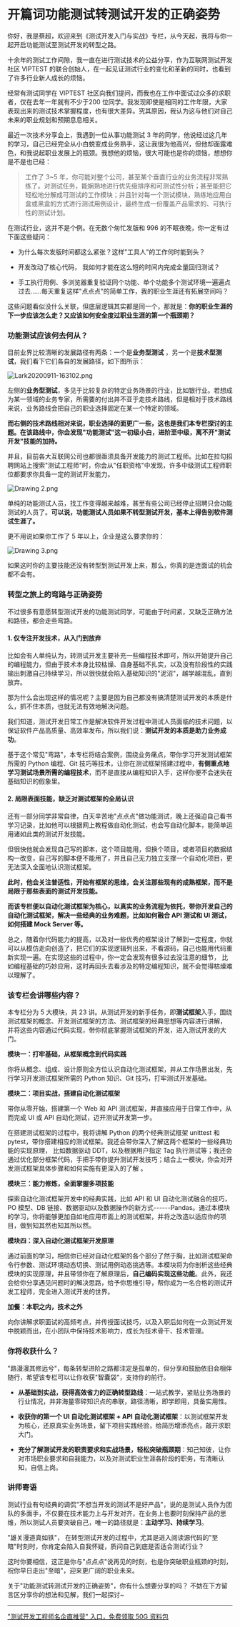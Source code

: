 # 开篇词功能测试转测试开发的正确姿势

你好，我是蔡超，欢迎来到《测试开发入门与实战》专栏，从今天起，我将与你一起开启功能测试至测试开发的转型之路。

十余年的测试工作间隙，我一直在进行测试技术的公益分享，作为互联网测试开发社区 VIPTEST 的联合创始人，在一起见证测试行业的变化和革新的同时，也看到了许多行业新人成长的烦恼。

经常有测试同学在 VIPTEST 社区向我们提问，而我也在工作中面试过众多的求职者，仅在去年一年就有不少于200 位同学。我发现即使是相同的工作年限，大家表现出来的测试技术掌握程度，也有很大差异。究其原因，我认为这与他们对自己未来的职业规划和预期息息相关。

最近一次技术分享会上，我遇到一位从事功能测试 3 年的同学，他说经过这几年的学习，自己已经完全从小白蜕变成业务熟手，这让我很为他高兴，但他却面露难色，和我说起职业发展上的瓶颈。我想他的烦恼，很大可能也是你的烦恼，想想你是不是也已经：
> 工作了 3\~5 年，你可能对整个公司，甚至某个垂直行业的业务流程非常熟练了。对测试任务，能娴熟地进行优先级排序和可测试性分析；甚至能把它轻松地分解成可测试的工作模块；并且针对每一个测试模块，熟练地应用白盒或黑盒的方式进行测试用例设计，最终生成一份覆盖产品需求的、可执行性的测试计划。

在测试行业，这并不是个例。在无数个匆忙发版和 996 的不眠夜晚，你一定有过下面这些疑问：

* 为什么每次发版时间都这么紧张？这样"工具人"的工作何时能到头？

* 开发改动了核心代码， 我如何才能在这么短的时间内完成全量回归测试？

* 手工执行用例、多浏览器重复验证同个功能、单个功能多个测试环境一遍遍点过去......每天重复这样"点点点"的简单工作，我的职业生涯还有拓展空间吗？

这些问题看似没什么关联，但底层逻辑其实都是同一个，那就是：**你的职业生涯的下一步应该怎么走？又应该如何安全度过职业生涯的第一个瓶颈期？**

### 功能测试应该何去何从？

目前业界比较清晰的发展路径有两条：一个是**业务型测试** ，另一个是**技术型测试**，我们看下它们各自的发展路径，如下图所示：


<Image alt="Lark20200911-163102.png" src="https://s0.lgstatic.com/i/image/M00/4D/D4/CgqCHl9bNeGAQYTgAAEw6zeJ6aw252.png"/> 


左侧的**业务型测试**，多见于比较复杂的特定业务场景的行业，比如银行业。若想成为某一领域的业务专家，所需要的付出并不亚于走技术路线，但是相对于技术路线来说，业务路线会把自己的职业选择固定在某一个特定的领域。

**而右侧的技术路线相对来说，职业选择的面更广一些，这也是我们本专栏探讨的主题。在该路线中，你会发现"功能测试"这一初级小白，进阶至中级，离不开"测试开发"技能的加持。**

并且，目前各大互联网公司也都很亟须具备开发能力的测试工程师。比如在拉勾招聘网站上搜索"测试工程师"时，你会从"任职资格"中发现，许多中级测试工程师职位都要求你具备一定的测试开发能力。


<Image alt="Drawing 2.png" src="https://s0.lgstatic.com/i/image/M00/4D/27/Ciqc1F9Zu_OAZglXAACHuBRxTN4393.png"/> 


单纯的功能测试人员，找工作变得越来越难，甚至有些公司已经停止招聘只会功能测试的人员了。**可以说，功能测试人员如果不转型测试开发，基本上得告别软件测试生涯了。**

更不用说如果你工作了 5 年以上，企业是这么要求你的：


<Image alt="Drawing 3.png" src="https://s0.lgstatic.com/i/image/M00/4D/32/CgqCHl9Zu_qAFxpFAABQsKLXz0Y245.png"/> 


如果这时你的主要技能还没有转型到测试开发上来，那么，你真的是连面试的机会都不会有。

### 转型之旅上的弯路与正确姿势

不过很多有意愿转型测试开发的功能测试同学，可能由于时间紧，又缺乏正确方法和路径，都会走些弯路。

#### 1. 仅专注开发技术，从入门到放弃

比如会有人单纯认为，转测试开发主要补充一些编程技术即可，所以开始提升自己的编程能力，但由于技术本身比较枯燥、自身基础不扎实，以及没有阶段性的实践输出刺激自己持续学习，所以很快就会陷入基础知识的"泥沼"，越学越混乱，直到放弃。

那为什么会出现这样的情况呢？主要是因为自己都没有搞清楚测试开发的本质是什么，抓不住本质，也就无法有效地解决问题。

我们知道，测试开发日常工作是解决软件开发过程中测试人员面临的技术问题，以保证软件产品高质量、高效率发布，所以我们说：**测试开发的本质是助力业务成功**。

基于这个常见"弯路"，本专栏将结合案例，围绕业务痛点，带你学习开发测试框架所需的 Python 编程、Git 技巧等技术，让你在测试框架搭建过程中，**有侧重点地学习测试场景所需的编程技术**，而不是直接从编程知识入手，这样你便不会迷失在基础知识的假象里。

#### 2. 局限表面技能，缺乏对测试框架的全局认识

还有一部分同学非常自律，白天辛苦地"点点点"做功能测试，晚上还强迫自己看书学习记录，比如他可以根据网上教程做自动化测试，也会写自动化脚本，能简单运用诸如此类的测试开发技能。

但很快他就会发现自己写的脚本，这个项目能用，但换个项目，或者项目的数据结构一改变，自己写的脚本便不能用了，并且自己无力独立支撑一个自动化项目，更无法深入全面地认识测试框架。

**此时，他会关注普适性，开始有框架的思维，会关注那些现有的成熟框架，而不是局限于那些表面的测试开发技能。**

**而该专栏便以自动化测试框架为核心，以真实的业务流程为依托，带你开发自己的自动化测试框架，解决一些经典的业务难题，比如如何融合 API 测试和 UI 测试，如何搭建 Mock Server 等。**

总之，随着你代码能力的提高，以及对一些优秀的框架设计了解到一定程度，你就可以从模仿走向创造了，把它们的实现逻辑列出来，不看源码，自己也能用代码重新实现一遍。在实现这些的过程中，你一定会发现有很多过去没注意的细节， 比如编程基础的巧妙应用，这时再回头去看涉及的特定编程知识，就不会觉得枯燥难以理解了。

### 该专栏会讲哪些内容？

本专栏分为 5 大模块，共 23 讲。从测试开发的新手任务，即**测试框架**入手，围绕测试框架的概念、开发测试框架的方法、测试框架的经典思想等内容进行讲解， 并将这些内容通过代码实现，带你彻底掌握测试框架的开发，进入测试开发的大门。

**模块一：打牢基础，从框架概念到代码实践**

你将从概念、组成、设计原则全方位认识自动化测试框架，并从工作场景出发，先行学习开发测试框架所需的 Python 知识、Git 技巧，打牢测试开发基础。

**模块二：项目实战，搭建自动化测试框架**

带你从零开始，搭建第一个 Web 和 API 测试框架，并直接应用于日常工作中，从而完成 UI 或 API 自动化测试，迈开测试开发第一步。

在搭建测试框架的过程中，我将讲解 Python 的两个经典测试框架 unittest 和 pytest，带你搭建相应的测试框架。我还会带你深入了解这两个框架的一些经典功能的实现原理， 比如数据驱动 DDT，以及根据用户指定 Tag 执行测试等；我还会通过优化部分框架代码，手把手带你提升测试开发技巧；结合上一模块，你会对开发测试框架具体步骤和如何实施有更深入的了解 。

**模块三：能力修炼，全面掌握多项技能**

探索自动化测试框架开发中的经典实践，比如 API 和 UI 自动化测试融合的技巧，PO 模型、DB 链接、数据驱动以及数据操作的新方式------Pandas。通过本模块的学习，你将能够更加自如地应用市面上的测试框架，并将之改造以适应你的项目，做到知其然也知其所以然。

**模块四：深入自动化测试框架开发原理**

通过前面的学习，相信你已经对自动化框架的各个部分了然于胸，比如测试框架命令行参数、测试环境动态切换、测试用例动态挑选等。本模块将为你剖析这些经典模块的实现原理，并且带领你在了解原理后，**自己编码实现这些功能**。此外，我还会给你分享遇见问题时的解决思路，给予你思维引导，帮你成为一名合格的测试开发工程师，完全进入测试开发的世界。

**加餐：本职之内，技术之外**

向你讲解求职面试的高频考点，并传授面试技巧，以及入职后如何在一众测试开发中脱颖而出，在小团队中保持技术影响力，成长为技术骨干、技术管理。

### 你将收获什么？

"路漫漫其修远兮"，每条转型进阶之路都注定是孤单的，但分享和鼓励依旧会相伴随行，希望该专栏可以让你收获"智囊袋"，支持你的前行。

* **从基础到实战，获得高效省力的正确转型路线**：一站式教学，紧贴业务场景的行业情况，并非海量零碎知识点的串联，路径清晰，即学即用，具备实用性。

* **收获你的第一个 UI 自动化测试框架 + API 自动化测试框架**：以测试框架开发为核心，还原真实业务场景，留下项目实践经验，给简历增添亮点，敲开求职大门。

* **充分了解测试开发的职责要求和实战场景，轻松突破瓶颈期**：知己知彼，让你对市场职业要求和自我能力，以及对测试职业生涯各阶段的职务，有清晰认知，自信上岗。

### 讲师寄语

测试行业有句经典的调侃"不想当开发的测试不是好产品"，说的是测试人员作为团队的多面手，不仅要在技术能力上与开发对齐，在业务上也要时刻保持产品的思维，所以测试人员要突破自己，唯一的路径就是：**主动学习、持续学习**。

"雄关漫道真如铁"， 在转型测试开发的过程中，尤其是进入阅读源代码的"至暗"时刻时，你肯定会陷入自我怀疑，质问自己到底是否适合测试行业？

这时你要相信，这正是你与"点点点"说再见的时刻，也是你突破职业瓶颈的时刻，祝你早日走出"至暗"，迎来更广阔的职业未来。

关于"功能测试转测试开发的正确姿势"，你有什么想要分享的吗？ 不妨在下方留言区分享你的想法和见解，我们一起探讨\~

*** ** * ** ***

["测试开发工程师名企直推营" 入口，免费领取 50G 资料包](https://shenceyun.lagou.com/t/eka)

